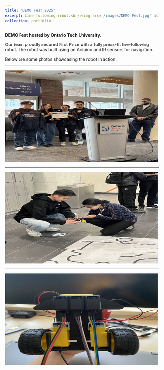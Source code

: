 ```yaml
---
title: "DEMO Fest 2025"
excerpt: Line following robot.<br/><img src='/images/DEMO Fest.jpg' alt='dem1' width='500' height='300'/>
collection: portfolio
---
```


**DEMO Fest hosted by Ontario Tech University.**

Our team proudly secured First Prize with a fully press-fit line-following robot.
The robot was built using an Arduino and IR sensors for navigation.

Below are some photos showcasing the robot in action.

---

<img src="/images/DEMO2.JPEG" alt="DEMO2" width="500" height="300">

---

<img src="/images/DEMO3.JPG" alt="DEMO3" width="500" height="300">

---

<img src="/images/DEMO1.jpg" alt="DEMO1" width="500" height="300">
